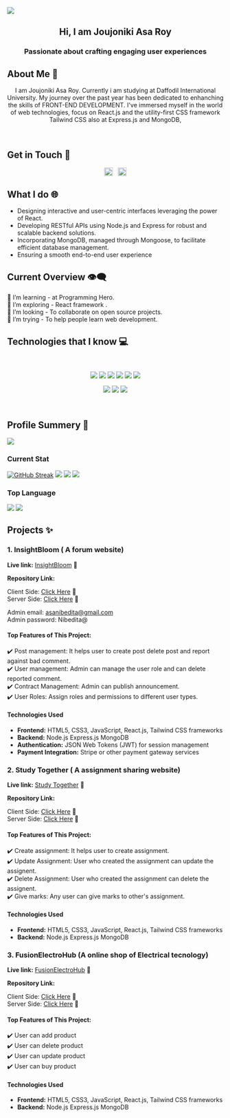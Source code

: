<img src="./github-cover-1.png" />
<h2 align="center">Hi, I am Joujoniki Asa Roy</h2>
<h3 align="center">Passionate about crafting engaging user experiences</h3>

 ## About Me 📄

<p align="center">I am Joujoniki Asa Roy. Currently i am studying at Daffodil International University. My journey over the past year has been dedicated to enhanching the skills of <span > FRONT-END DEVELOPMENT</span>. I've immersed myself in the world of web technologies, focus on React.js and the utility-first CSS framework Tailwind CSS also at Express.js and MongoDB, </p>
<br/>

## Get in Touch	:link:

<p align="center">
<a href="https://www.linkedin.com/in/joujonikiasaroy" target="blank"><img align="center" src="https://raw.githubusercontent.com/rahuldkjain/github-profile-readme-generator/master/src/images/icons/Social/linked-in-alt.svg" alt="Joujoniki Asa Roy" height="20" width="20" /></a><span>&nbsp;&nbsp;</span>
<a href="https://www.facebook.com/joujoniki" target="blank"><img align="center" src="https://raw.githubusercontent.com/rahuldkjain/github-profile-readme-generator/master/src/images/icons/Social/facebook.svg" alt="Joujoniki Asa Roy" height="20" width="20" /></a>
</p>

## What I do 🌐

- Designing interactive and user-centric interfaces leveraging the power of React.
- Developing RESTful APIs using Node.js and Express for robust and scalable backend solutions.
- Incorporating MongoDB, managed through Mongoose, to facilitate efficient database management.
- Ensuring a smooth end-to-end user experience

## Current Overview :eye_speech_bubble:

🔭 I’m learning - at Programming Hero. <br/>
🌱 I’m exploring -  React framework .  <br/>
👯 I’m looking - To collaborate on open source projects.   <br/>
🤔 I’m trying - To help people learn web development. <br/>


## Technologies that I know :computer: 

<br>
<p align="center">
<img src="https://github.com/mir-hussain/mir-hussain/blob/main/images/icons/HTML.png"/>
<img src="https://github.com/mir-hussain/mir-hussain/blob/main/images/icons/css.png"/>
<img src="https://github.com/mir-hussain/mir-hussain/blob/main/images/icons/JavaScript.png"/>
<img src="https://github.com/mir-hussain/mir-hussain/blob/main/images/icons/react.png"/>
<img src="https://github.com/mir-hussain/mir-hussain/blob/main/images/icons/tailwind.png"/>
<img src="https://github.com/mir-hussain/mir-hussain/blob/main/images/icons/firebase.png"/>
</p>
<p align="center">
<img src="https://github.com/mir-hussain/mir-hussain/blob/main/images/icons/node.png"/>
<img src="https://github.com/mir-hussain/mir-hussain/blob/main/images/icons/express.png"/>
<img src="https://github.com/mir-hussain/mir-hussain/blob/main/images/icons/mongo.png"/>
</p><br/>

## Profile Summery :scroll:

![](http://github-profile-summary-cards.vercel.app/api/cards/profile-details?username=joujonikiasa2&theme=blueberry)

### Current Stat

[![GitHub Streak](https://github-readme-streak-stats.herokuapp.com?user=JoujonikiAsa2&theme=blueberry)](https://git.io/streak-stats)
![](http://github-profile-summary-cards.vercel.app/api/cards/stats?username=JoujonikiAsa2&theme=blueberry)
![](http://github-profile-summary-cards.vercel.app/api/cards/productive-time?username=JoujonikiAsa2&theme=blueberry&utcOffset=8)
![](https://github-readme-stats.vercel.app/api/top-langs/?username=JoujonikiAsa2&theme=dark&hide_border=false&include_all_commits=true&count_private=true&layout=compact)

### Top Language

![](http://github-profile-summary-cards.vercel.app/api/cards/repos-per-language?username=JoujonikiAsa2&theme=blueberry)
![](http://github-profile-summary-cards.vercel.app/api/cards/most-commit-language?username=joujonikiasa2&theme=blueberry)

## Projects :sparkles:

<div>
 
 ### 1. InsightBloom ( A forum website)<br/>

**Live link:**  <a href="https://insightbloom-forum-project.netlify.app">InsightBloom</a> 	:link:

**Repository Link:** <br/>

Client Side: <a href="https://github.com/programming-hero-web-course1/b8a12-client-side-JoujonikiAsa2">Click Here</a> :link: <br/> 
Server Side: <a href="https://github.com/programming-hero-web-course1/b8a12-server-side-JoujonikiAsa2">Click Here</a> 	:link:

Admin email: asanibedita@gmail.com <br/>
Admin password: Nibedita@

#### Top Features of This Project:
:heavy_check_mark: Post management: It helps user to create post delete post and report against bad comment.  </br> 
:heavy_check_mark:  User management: Admin can manage the user role and can delete reported comment.  </br>
:heavy_check_mark:  Contract Management: Admin can publish announcement.  </br>
:heavy_check_mark:  User Roles: Assign roles and permissions to different user types.  </br>

#### Technologies Used

- **Frontend:** HTML5, CSS3, JavaScript, React.js, Tailwind CSS frameworks 
- **Backend:** Node.js Express.js MongoDB
- **Authentication:** JSON Web Tokens (JWT) for session management
- **Payment Integration:** Stripe or other payment gateway services


### 2. Study Together ( A assignment sharing website)<br/>

**Live link:**  <a href="https://symphonious-kangaroo-78a9ea.netlify.app">Study Together</a> 	:link:

**Repository Link:** <br/>

Client Side: <a href="https://github.com/Porgramming-Hero-web-course/b8a11-client-side-JoujonikiAsa2">Click Here</a>	:link: <br/>
Server Side: <a href="https://github.com/Porgramming-Hero-web-course/b8a11-server-side-JoujonikiAsa2">Click Here</a> 	:link:

#### Top Features of This Project:
:heavy_check_mark: Create assignment: It helps user to create assignment. </br>
:heavy_check_mark: Update Assignment: User who created the assignment can update the assignent.  </br>
:heavy_check_mark: Delete Assignment: User who created the assignment can delete the assignent.  </br>
:heavy_check_mark: Give marks: Any user can give marks to other's assignment.  </br>

#### Technologies Used

- **Frontend:** HTML5, CSS3, JavaScript, React.js, Tailwind CSS frameworks </br> 
- **Backend:** Node.js Express.js MongoDB </br> 

### 3. FusionElectroHub (A online shop of Electrical tecnology)<br/>

**Live link:**  <a href="https://fusionelectrohub.web.app">FusionElectroHub</a> 	:link:

**Repository Link:** <br/>

Client Side: <a href="https://github.com/programming-hero-web-course-4/b8a10-brandshop-client-side-JoujonikiAsa2">Click Here</a> 	:link: <br/> 
Server Side: <a href="https://github.com/programming-hero-web-course-4/b8a10-brandshop-server-side-JoujonikiAsa2">Click Here</a> 	:link:

#### Top Features of This Project:
:heavy_check_mark: User can add product </br>
:heavy_check_mark: User can delete product </br>
:heavy_check_mark: User can update product </br>
:heavy_check_mark: User can buy product </br>

#### Technologies Used

- **Frontend:** HTML5, CSS3, JavaScript, React.js, Tailwind CSS frameworks </br> 
- **Backend:** Node.js Express.js MongoDB </br> 

</div>





